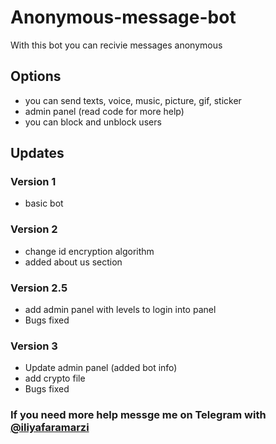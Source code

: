 # Anonymous-message-bot
With this bot you can recivie messages anonymous
## Options
- you can send texts, voice, music, picture, gif, sticker 
- admin panel (read code for more help)
- you can block and unblock users

## Updates
### Version 1 
- basic bot
### Version 2
- change id encryption algorithm
- added about us section
### Version 2.5
- add admin panel with levels to login into panel
- Bugs fixed
### Version 3
- Update admin panel (added bot info)
- add crypto file 
- Bugs fixed

### If you need more help messge me on Telegram with [@iliyafaramarzi](https://t.me/iliyaFaramarzi) 
